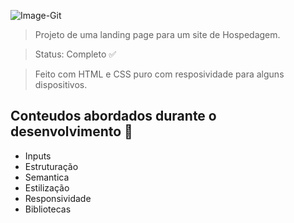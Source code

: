 ![Image-Git](https://github.com/ThePredu/hDC-Host-Landingpage/assets/115596193/ab67ef21-9a3a-4ce5-a4f3-1e937c04eb1b)
> Projeto de uma landing page para um site de Hospedagem.

> Status: Completo ✅

> Feito com HTML e CSS puro com resposividade para alguns dispositivos.

## Conteudos abordados durante o desenvolvimento 📝

+ Inputs
+ Estruturação
+ Semantica
+ Estilização
+ Responsividade
+ Bibliotecas
